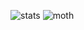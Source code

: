 ![stats](https://github-readme-stats.vercel.app/api?username=DakotaPride&count_private=true&show_icons=true&include_all_commits=true&theme=radical)
![moth](https://media.discordapp.net/attachments/761974468003495971/1164575439533133875/moth.gif?ex=6543b665&is=65314165&hm=d6a8625ce8f1c2c44e21a799cd75b6a85dd6128f2ff876b2075bffb59159d47d&=&width=200&height=200)
